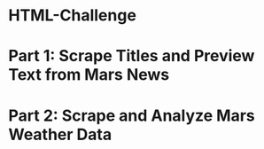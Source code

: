 # HTML-Challenge

# Part 1: Scrape Titles and Preview Text from Mars News

# Part 2: Scrape and Analyze Mars Weather Data
